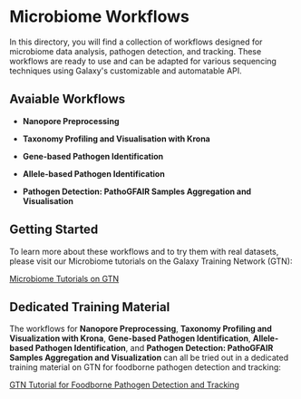 # Microbiome Workflows

In this directory, you will find a collection of workflows designed for microbiome data analysis, pathogen detection, and tracking. These workflows are ready to use and can be adapted for various sequencing techniques using Galaxy's customizable and automatable API.

## Avaiable Workflows

- **Nanopore Preprocessing**

- **Taxonomy Profiling and Visualisation with Krona**

- **Gene-based Pathogen Identification**

- **Allele-based Pathogen Identification**

- **Pathogen Detection: PathoGFAIR Samples Aggregation and Visualisation**

## Getting Started

To learn more about these workflows and to try them with real datasets, please visit our Microbiome tutorials on the Galaxy Training Network (GTN):

[Microbiome Tutorials on GTN](https://training.galaxyproject.org/training-material/topics/microbiome/)


## Dedicated Training Material

The workflows for **Nanopore Preprocessing**, **Taxonomy Profiling and Visualization with Krona**, **Gene-based Pathogen Identification**, **Allele-based Pathogen Identification**, and **Pathogen Detection: PathoGFAIR Samples Aggregation and Visualization** can all be tried out in a dedicated training material on GTN for foodborne pathogen detection and tracking:

[GTN Tutorial for Foodborne Pathogen Detection and Tracking](https://training.galaxyproject.org/training-material/topics/microbiome/tutorials/pathogen-detection-from-nanopore-foodborne-data/tutorial.html)
